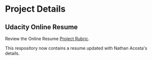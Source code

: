 # Project Details
## Udacity Online Resume
Review the Online Resume [Project Rubric](https://review.udacity.com/?_ga=1.189245867.12280332.1465333852#!/projects/2962818615/rubric).

This respository now contains a resume updated with Nathan Acosta's details.